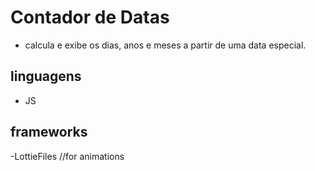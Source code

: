 # Contador de Datas

- calcula e exibe os dias, anos e meses a partir de uma data especial.

## linguagens

- JS

## frameworks 
-LottieFiles //for animations